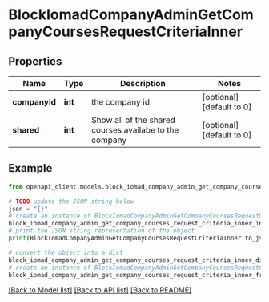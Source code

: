 # BlockIomadCompanyAdminGetCompanyCoursesRequestCriteriaInner


## Properties

Name | Type | Description | Notes
------------ | ------------- | ------------- | -------------
**companyid** | **int** | the company id | [optional] [default to 0]
**shared** | **int** | Show all of the shared courses availabe to the company | [optional] [default to 0]

## Example

```python
from openapi_client.models.block_iomad_company_admin_get_company_courses_request_criteria_inner import BlockIomadCompanyAdminGetCompanyCoursesRequestCriteriaInner

# TODO update the JSON string below
json = "{}"
# create an instance of BlockIomadCompanyAdminGetCompanyCoursesRequestCriteriaInner from a JSON string
block_iomad_company_admin_get_company_courses_request_criteria_inner_instance = BlockIomadCompanyAdminGetCompanyCoursesRequestCriteriaInner.from_json(json)
# print the JSON string representation of the object
print(BlockIomadCompanyAdminGetCompanyCoursesRequestCriteriaInner.to_json())

# convert the object into a dict
block_iomad_company_admin_get_company_courses_request_criteria_inner_dict = block_iomad_company_admin_get_company_courses_request_criteria_inner_instance.to_dict()
# create an instance of BlockIomadCompanyAdminGetCompanyCoursesRequestCriteriaInner from a dict
block_iomad_company_admin_get_company_courses_request_criteria_inner_from_dict = BlockIomadCompanyAdminGetCompanyCoursesRequestCriteriaInner.from_dict(block_iomad_company_admin_get_company_courses_request_criteria_inner_dict)
```
[[Back to Model list]](../README.md#documentation-for-models) [[Back to API list]](../README.md#documentation-for-api-endpoints) [[Back to README]](../README.md)


